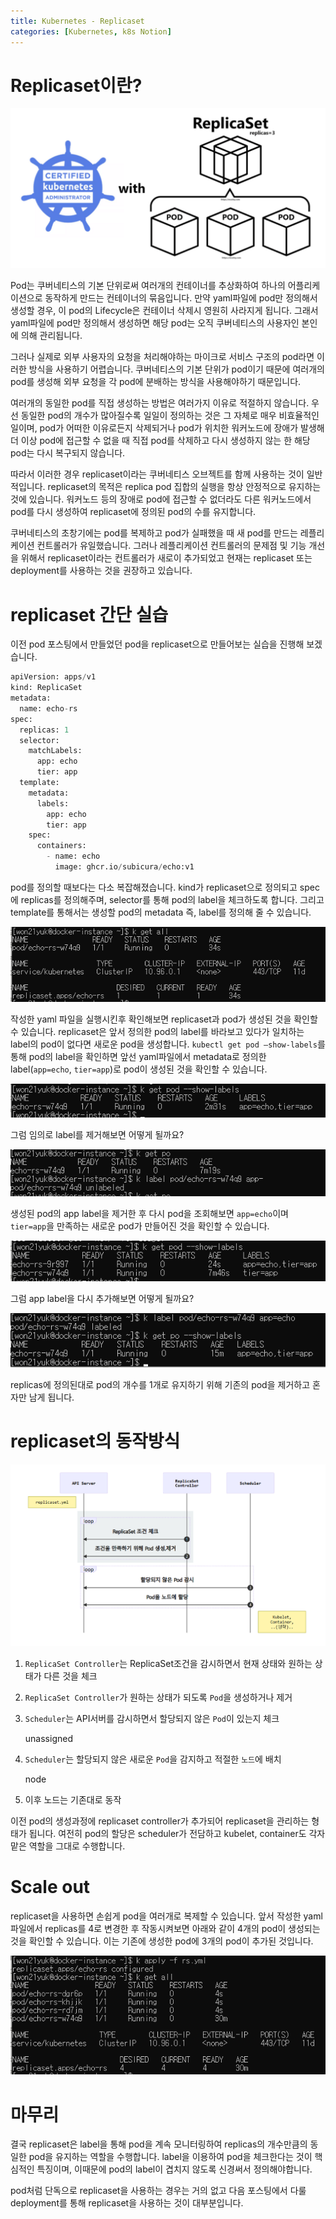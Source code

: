 ```yaml
---
title: Kubernetes - Replicaset
categories: [Kubernetes, k8s Notion]
---
```


# Replicaset이란?

![k8s-rs0](/images/k8s-rs0.png)

Pod는 쿠버네티스의 기본 단위로써 여러개의 컨테이너를 추상화하여 하나의 어플리케이션으로 동작하게 만드는 컨테이너의 묶음입니다. 만약 yaml파일에 pod만 정의해서 생성할 경우, 이 pod의 Lifecycle은 컨테이너 삭제시 영원히 사라지게 됩니다. 그래서 yaml파일에 pod만 정의해서 생성하면 해당 pod는 오직 쿠버네티스의 사용자인 본인에 의해 관리됩니다.

그러나 실제로 외부 사용자의 요청을 처리해야하는 마이크로 서비스 구조의 pod라면 이러한 방식을 사용하기 어렵습니다. 쿠버네티스의 기본 단위가 pod이기 때문에 여러개의 pod를 생성해 외부 요청을 각 pod에 분배하는 방식을 사용해야하기 때문입니다.

여러개의 동일한 pod를 직접 생성하는 방법은 여러가지 이유로 적절하지 않습니다. 우선 동일한 pod의 개수가 많아질수록 일일이 정의하는 것은 그 자체로 매우 비효율적인 일이며, pod가 어떠한 이유로든지 삭제되거나 pod가 위치한 워커노드에 장애가 발생해 더 이상 pod에 접근할 수 없을 때 직접 pod를 삭제하고 다시 생성하지 않는 한 해당 pod는 다시 복구되지 않습니다.

따라서 이러한 경우 replicaset이라는 쿠버네티스 오브젝트를 함께 사용하는 것이 일반적입니다. replicaset의 목적은 replica pod 집합의 실행을 항상 안정적으로 유지하는 것에 있습니다. 워커노드 등의 장애로 pod에 접근할 수 없더라도 다른 워커노드에서 pod를 다시 생성하여 replicaset에 정의된 pod의 수를 유지합니다.

쿠버네티스의 초창기에는 pod를 복제하고 pod가 실패했을 때 새 pod를 만드는 레플리케이션 컨트롤러가 유일했습니다. 그러나 레플리케이션 컨트롤러의 문제점 및 기능 개선을 위해서 replicaset이라는 컨트롤러가 새로이 추가되었고 현재는 replicaset 또는 deployment를 사용하는 것을 권장하고 있습니다.

# replicaset 간단 실습

이전 pod 포스팅에서 만들었던 pod을 replicaset으로 만들어보는 실습을 진행해 보겠습니다.

```python
apiVersion: apps/v1
kind: ReplicaSet
metadata:
  name: echo-rs
spec:
  replicas: 1
  selector:
    matchLabels:
      app: echo
      tier: app
  template:
    metadata:
      labels:
        app: echo
        tier: app
    spec:
      containers:
        - name: echo
          image: ghcr.io/subicura/echo:v1
```

pod를 정의할 때보다는 다소 복잡해졌습니다. kind가 replicaset으로 정의되고 spec에 replicas를 정의해주며, selector를 통해 pod의 label을 체크하도록 합니다. 그리고 template를 통해서는 생성할 pod의 metadata 즉, label를 정의해 줄 수 있습니다.

![k8s-rs1](/images/k8s-rs1.png)

작성한 yaml 파일을 실행시킨후 확인해보면 replicaset과 pod가 생성된 것을 확인할 수 있습니다. replicaset은 앞서 정의한 pod의 label를 바라보고 있다가 일치하는 label의 pod이 없다면 새로운 pod을 생성합니다. `kubectl get pod —show-labels`를 통해 pod의 label을 확인하면 앞선 yaml파일에서 metadata로 정의한 label(`app=echo`, `tier=app`)로 pod이 생성된 것을 확인할 수 있습니다.

![k8s-rs2](/images/k8s-rs2.png)

그럼 임의로 label를 제거해보면 어떻게 될까요?

![k8s-rs3](/images/k8s-rs3.png)

생성된 pod의 app label을 제거한 후 다시 pod을 조회해보면 `app=echo`이며 `tier=app`을 만족하는 새로운 pod가 만들어진 것을 확인할 수 있습니다.

![k8s-rs4](/images/k8s-rs4.png)

그럼 app label을 다시 추가해보면 어떻게 될까요?

![k8s-rs5](/images/k8s-rs5.png)

replicas에 정의된대로 pod의 개수를 1개로 유지하기 위해 기존의 pod을 제거하고 혼자만 남게 됩니다.

# replicaset의 동작방식

![k8s-rs6](/images/k8s-rs6.png)

1. `ReplicaSet Controller`는 ReplicaSet조건을 감시하면서 현재 상태와 원하는 상태가 다른 것을 체크
2. `ReplicaSet Controller`가 원하는 상태가 되도록 `Pod`을 생성하거나 제거
3. `Scheduler`는 API서버를 감시하면서 할당되지 않은 `Pod`이 있는지 체크

    unassigned

4. `Scheduler`는 할당되지 않은 새로운 `Pod`을 감지하고 적절한 `노드`에 배치

    node

5. 이후 노드는 기존대로 동작

이전 pod의 생성과정에 replicaset controller가 추가되어 replicaset을 관리하는 형태가 됩니다. 여전히 pod의 할당은 scheduler가 전담하고 kubelet, container도 각자 맡은 역할을 그대로 수행합니다.

# Scale out

replicaset을 사용하면 손쉽게 pod을 여러개로 복제할 수 있습니다. 앞서 작성한 yaml파일에서 replicas를 4로 변경한 후 작동시켜보면 아래와 같이 4개의 pod이 생성되는 것을 확인할 수 있습니다.   이는 기존에 생성한 pod에 3개의 pod이 추가된 것입니다.

![k8s-rs7](/images/k8s-rs7.png)

# 마무리

결국 replicaset은 label을 통해 pod을 계속 모니터링하여 replicas의 개수만큼의 동일한 pod을 유지하는 역할을 수행합니다. label을 이용하여 pod을 체크한다는 것이 핵심적인 특징이며, 이때문에 pod의 label이 겹치지 않도록 신경써서 정의해야합니다.

pod처럼 단독으로 replicaset을 사용하는 경우는 거의 없고 다음 포스팅에서 다룰 deployment를 통해 replicaset을 사용하는 것이 대부분입니다.

